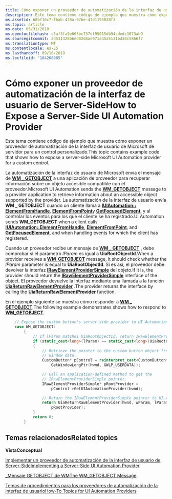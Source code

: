 ```yaml
---
title: Cómo exponer un proveedor de automatización de la interfaz de usuario de Server-Side
description: Este tema contiene código de ejemplo que muestra cómo exponer un proveedor de automatización de la interfaz de usuario de Microsoft de servidor para un control personalizado.
ms.assetid: 68bf16c7-fbab-478a-97be-47d1195028f3
ms.topic: article
ms.date: 05/31/2018
ms.openlocfilehash: c5af3fa9e663bc737df95015db94cdedc1073ab9
ms.sourcegitcommit: 2d531328b6ed82d4ad971a45a5131b430c5866f7
ms.translationtype: MT
ms.contentlocale: es-ES
ms.lasthandoff: 09/16/2019
ms.locfileid: "104268985"
---
```

# <a name="how-to-expose-a-server-side-ui-automation-provider"></a><span data-ttu-id="e5a32-103">Cómo exponer un proveedor de automatización de la interfaz de usuario de Server-Side</span><span class="sxs-lookup"><span data-stu-id="e5a32-103">How to Expose a Server-Side UI Automation Provider</span></span>

<span data-ttu-id="e5a32-104">Este tema contiene código de ejemplo que muestra cómo exponer un proveedor de automatización de la interfaz de usuario de Microsoft de servidor para un control personalizado.</span><span class="sxs-lookup"><span data-stu-id="e5a32-104">This topic contains example code that shows how to expose a server-side Microsoft UI Automation provider for a custom control.</span></span>

<span data-ttu-id="e5a32-105">La automatización de la interfaz de usuario de Microsoft envía el mensaje de [**WM \_ GETOBJECT**](wm-getobject.md) a una aplicación de proveedor para recuperar información sobre un objeto accesible compatible con el proveedor.</span><span class="sxs-lookup"><span data-stu-id="e5a32-105">Microsoft UI Automation sends the [**WM\_GETOBJECT**](wm-getobject.md) message to a provider application to retrieve information about an accessible object supported by the provider.</span></span> <span data-ttu-id="e5a32-106">La automatización de la interfaz de usuario envía **WM \_ GETOBJECT** cuando un cliente llama a [**IUIAutomation:: ElementFromHandle**](/windows/desktop/api/UIAutomationClient/nf-uiautomationclient-iuiautomation-elementfromhandle), [**ElementFromPoint**](/windows/desktop/api/UIAutomationClient/nf-uiautomationclient-iuiautomation-elementfrompoint)y [**GetFocusedElement**](/windows/desktop/api/UIAutomationClient/nf-uiautomationclient-iuiautomation-getfocusedelement), y al controlar los eventos para los que el cliente se ha registrado.</span><span class="sxs-lookup"><span data-stu-id="e5a32-106">UI Automation sends **WM\_GETOBJECT** when a client calls [**IUIAutomation::ElementFromHandle**](/windows/desktop/api/UIAutomationClient/nf-uiautomationclient-iuiautomation-elementfromhandle), [**ElementFromPoint**](/windows/desktop/api/UIAutomationClient/nf-uiautomationclient-iuiautomation-elementfrompoint), and [**GetFocusedElement**](/windows/desktop/api/UIAutomationClient/nf-uiautomationclient-iuiautomation-getfocusedelement), and when handling events for which the client has registered.</span></span>

<span data-ttu-id="e5a32-107">Cuando un proveedor recibe un mensaje de [**WM \_ GETOBJECT**](wm-getobject.md) , debe comprobar si el parámetro *lParam* es igual a **UiaRootObjectId**.</span><span class="sxs-lookup"><span data-stu-id="e5a32-107">When a provider receives a [**WM\_GETOBJECT**](wm-getobject.md) message, it should check whether the *lParam* parameter is equal to **UiaRootObjectId**.</span></span> <span data-ttu-id="e5a32-108">Si es así, el proveedor debe devolver la interfaz [**IRawElementProviderSimple**](/windows/desktop/api/UIAutomationCore/nn-uiautomationcore-irawelementprovidersimple) del objeto.</span><span class="sxs-lookup"><span data-stu-id="e5a32-108">If it is, the provider should return the [**IRawElementProviderSimple**](/windows/desktop/api/UIAutomationCore/nn-uiautomationcore-irawelementprovidersimple) interface of the object.</span></span> <span data-ttu-id="e5a32-109">El proveedor devuelve la interfaz mediante una llamada a la función [**UiaReturnRawElementProvider**](/windows/desktop/api/UIAutomationCoreApi/nf-uiautomationcoreapi-uiareturnrawelementprovider) .</span><span class="sxs-lookup"><span data-stu-id="e5a32-109">The provider returns the interface by calling the [**UiaReturnRawElementProvider**](/windows/desktop/api/UIAutomationCoreApi/nf-uiautomationcoreapi-uiareturnrawelementprovider) function.</span></span>

<span data-ttu-id="e5a32-110">En el ejemplo siguiente se muestra cómo responder a [**WM \_ GETOBJECT**](wm-getobject.md).</span><span class="sxs-lookup"><span data-stu-id="e5a32-110">The following example demonstrates shows how to respond to [**WM\_GETOBJECT**](wm-getobject.md).</span></span>


```C++
    // Expose the custom button's server-side provider to UI Automation.
    case WM_GETOBJECT:
        {
            // If lParam matches UiaRootObjectId, return IRawElementProviderSimple.
            if (static_cast<long>(lParam) == static_cast<long>(UiaRootObjectId))
            {
                // Retrieve the pointer to the custom button object from the
                // window data.
                CustomButton* pControl = reinterpret_cast<CustomButton*>(
                    GetWindowLongPtr(hwnd, GWLP_USERDATA));

                // Call an application-defined method to get the
                // IRawElementProviderSimple pointer.
                IRawElementProviderSimple* pRootProvider = 
                    pControl->GetUIAutomationProvider(hwnd);

                // Return the IRawElementProviderSimple pointer to UI Automation.
                return UiaReturnRawElementProvider(hwnd, wParam, lParam, 
                    pRootProvider);
            }
            return 0;
        }
```



## <a name="related-topics"></a><span data-ttu-id="e5a32-111">Temas relacionados</span><span class="sxs-lookup"><span data-stu-id="e5a32-111">Related topics</span></span>

<dl> <dt>

<span data-ttu-id="e5a32-112">**Vista**</span><span class="sxs-lookup"><span data-stu-id="e5a32-112">**Conceptual**</span></span>
</dt> <dt>

[<span data-ttu-id="e5a32-113">Implementar un proveedor de automatización de la interfaz de usuario de Server-Side</span><span class="sxs-lookup"><span data-stu-id="e5a32-113">Implementing a Server-Side UI Automation Provider</span></span>](uiauto-serversideprovider.md)
</dt> <dt>

[<span data-ttu-id="e5a32-114">\_Mensaje GETOBJECT de WM</span><span class="sxs-lookup"><span data-stu-id="e5a32-114">The WM\_GETOBJECT Message</span></span>](the-wm-getobject-message.md)
</dt> <dt>

[<span data-ttu-id="e5a32-115">Temas de procedimientos para los proveedores de automatización de la interfaz de usuario</span><span class="sxs-lookup"><span data-stu-id="e5a32-115">How-To Topics for UI Automation Providers</span></span>](uiauto-howto-topics-for-uiautomation-providers.md)
</dt> </dl>

 

 




